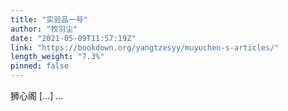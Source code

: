 ```yaml
---
title: "实验品一号"
author: "牧羽尘"
date: "2021-05-09T11:57:19Z"
link: "https://bookdown.org/yangtzesyy/muyuchen-s-articles/"
length_weight: "7.3%"
pinned: false
---
```


狮心阁 [...] ...
